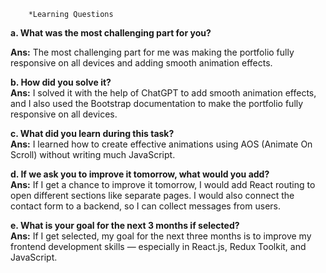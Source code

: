         *Learning Questions 
        
**a. What was the most challenging part for you?**  

**Ans:** The most challenging part for me was making the portfolio fully responsive on all devices and adding smooth animation effects.


**b. How did you solve it?**  
**Ans:** I solved it with the help of ChatGPT to add smooth animation effects, and I also used the Bootstrap documentation to make the portfolio fully responsive on all devices.



**c. What did you learn during this task?**  
**Ans:** I learned how to create effective animations using AOS (Animate On Scroll) without writing much JavaScript.



**d. If we ask you to improve it tomorrow, what would you add?**  
**Ans:** If I get a chance to improve it tomorrow, I would add React routing to open different sections like separate pages. I would also connect the contact form to a backend, so I can collect messages from users.



**e. What is your goal for the next 3 months if selected?**  
**Ans:** If I get selected, my goal for the next three months is to improve my frontend development skills — especially in React.js, Redux Toolkit, and JavaScript.
